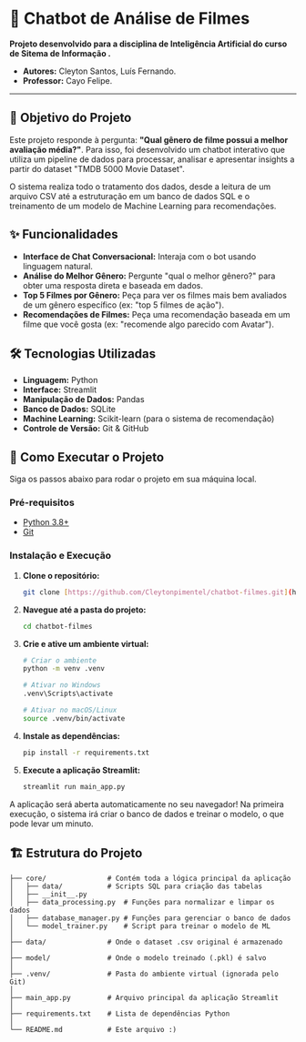 # 🤖 Chatbot de Análise de Filmes

**Projeto desenvolvido para a disciplina de Inteligência Artificial do curso de Sitema de Informação .**

* **Autores:** Cleyton Santos, Luís Fernando.
* **Professor:** Cayo Felipe.

---

## 🎯 Objetivo do Projeto

Este projeto responde à pergunta: **"Qual gênero de filme possui a melhor avaliação média?"**. Para isso, foi desenvolvido um chatbot interativo que utiliza um pipeline de dados para processar, analisar e apresentar insights a partir do dataset "TMDB 5000 Movie Dataset".

O sistema realiza todo o tratamento dos dados, desde a leitura de um arquivo CSV até a estruturação em um banco de dados SQL e o treinamento de um modelo de Machine Learning para recomendações.

## ✨ Funcionalidades

* **Interface de Chat Conversacional:** Interaja com o bot usando linguagem natural.
* **Análise do Melhor Gênero:** Pergunte "qual o melhor gênero?" para obter uma resposta direta e baseada em dados.
* **Top 5 Filmes por Gênero:** Peça para ver os filmes mais bem avaliados de um gênero específico (ex: "top 5 filmes de ação").
* **Recomendações de Filmes:** Peça uma recomendação baseada em um filme que você gosta (ex: "recomende algo parecido com Avatar").

## 🛠️ Tecnologias Utilizadas

* **Linguagem:** Python
* **Interface:** Streamlit
* **Manipulação de Dados:** Pandas
* **Banco de Dados:** SQLite
* **Machine Learning:** Scikit-learn (para o sistema de recomendação)
* **Controle de Versão:** Git & GitHub

## 🚀 Como Executar o Projeto

Siga os passos abaixo para rodar o projeto em sua máquina local.

### **Pré-requisitos**

* [Python 3.8+](https://www.python.org/downloads/)
* [Git](https://git-scm.com/downloads/)

### **Instalação e Execução**

1.  **Clone o repositório:**
    ```bash
    git clone [https://github.com/Cleytonpimentel/chatbot-filmes.git](https://github.com/Cleytonpimentel/chatbot-filmes.git)
    ```

2.  **Navegue até a pasta do projeto:**
    ```bash
    cd chatbot-filmes
    ```

3.  **Crie e ative um ambiente virtual:**
    ```bash
    # Criar o ambiente
    python -m venv .venv

    # Ativar no Windows
    .venv\Scripts\activate

    # Ativar no macOS/Linux
    source .venv/bin/activate
    ```

4.  **Instale as dependências:**
    ```bash
    pip install -r requirements.txt
    ```

5.  **Execute a aplicação Streamlit:**
    ```bash
    streamlit run main_app.py
    ```

A aplicação será aberta automaticamente no seu navegador! Na primeira execução, o sistema irá criar o banco de dados e treinar o modelo, o que pode levar um minuto.

## 🏗️ Estrutura do Projeto

```
├── core/               # Contém toda a lógica principal da aplicação
│   ├── data/           # Scripts SQL para criação das tabelas
│   ├── __init__.py
│   ├── data_processing.py  # Funções para normalizar e limpar os dados
│   ├── database_manager.py # Funções para gerenciar o banco de dados
│   └── model_trainer.py    # Script para treinar o modelo de ML
│
├── data/               # Onde o dataset .csv original é armazenado
│
├── model/              # Onde o modelo treinado (.pkl) é salvo
│
├── .venv/              # Pasta do ambiente virtual (ignorada pelo Git)
│
├── main_app.py         # Arquivo principal da aplicação Streamlit
│
├── requirements.txt    # Lista de dependências Python
│
└── README.md           # Este arquivo :)
```
